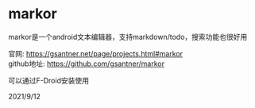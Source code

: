 # markor

markor是一个android文本编辑器，支持markdown/todo，搜索功能也很好用  

官网: https://gsantner.net/page/projects.html#markor  
github地址: https://github.com/gsantner/markor  

可以通过F-Droid安装使用  


2021/9/12  
